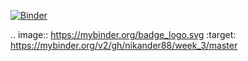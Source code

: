 [![Binder](https://mybinder.org/badge_logo.svg)](https://mybinder.org/v2/gh/nikander88/week_3/master)

.. image:: https://mybinder.org/badge_logo.svg
 :target: https://mybinder.org/v2/gh/nikander88/week_3/master
